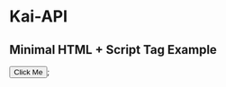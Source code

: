 # Kai-API

## Minimal HTML + Script Tag Example

<html>
  <body>
    <button id="logout">Click Me</button>;
    <script src="https://unpkg.com/@kaimerra-corp/kai-api@1.0.10/dist/kaimerra.min.js"></script>
    <script>
      (async () => {
        const kai = await Kai.Kai.createForBrowser();

        document.getElementById("logout").onclick = () => {
          console.log(kai.getCounter("0"));
        };
      })();
    </script>

  </body>
</html>

## To publish

1. npm run build
2. npm run rollup
3. npm publish
